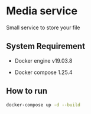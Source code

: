 # Media service

Small service to store your file

## System Requirement

- Docker engine v19.03.8

- Docker compose 1.25.4



## How to run

```bash
docker-compose up -d --build
```


